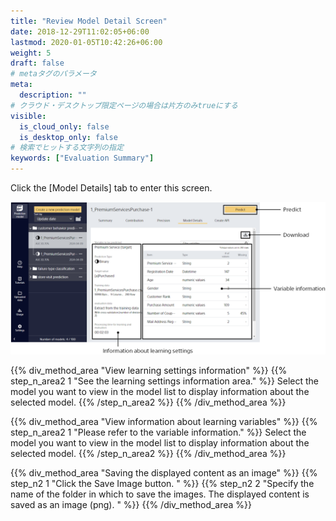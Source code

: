 ```yaml
---
title: "Review Model Detail Screen"
date: 2018-12-29T11:02:05+06:00
lastmod: 2020-01-05T10:42:26+06:00
weight: 5
draft: false
# metaタグのパラメータ
meta:
  description: ""
# クラウド・デスクトップ限定ページの場合は片方のみtrueにする
visible:
  is_cloud_only: false
  is_desktop_only: false
# 検索でヒットする文字列の指定
keywords: ["Evaluation Summary"]
---
```


Click the [Model Details] tab to enter this screen.

![](../../img_en/t_slide28.png)

{{% div_method_area "View learning settings information" %}}
{{% step_n_area2 1 "See the learning settings information area." %}}
Select the model you want to view in the model list to display information about the selected model.
{{% /step_n_area2 %}}
{{% /div_method_area %}}

{{% div_method_area "View information about learning variables" %}}
{{% step_n_area2 1 "Please refer to the variable information." %}}
Select the model you want to view in the model list to display information about the selected model.
{{% /step_n_area2 %}}
{{% /div_method_area %}}

{{% div_method_area "Saving the displayed content as an image" %}}
{{% step_n2 1 "Click the Save Image button. " %}}
{{% step_n2 2 "Specify the name of the folder in which to save the images. The displayed content is saved as an image (png). " %}}
{{% /div_method_area %}}
